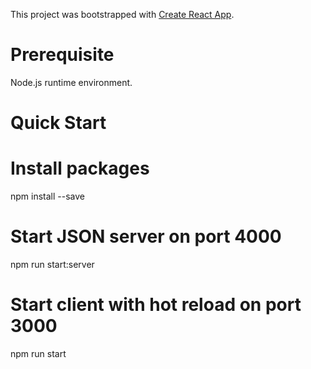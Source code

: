 This project was bootstrapped with [Create React App](https://github.com/facebook/create-react-app).

<h1>Prerequisite</h1>

Node.js runtime environment.
<h1>Quick Start</h1>

# Install packages
npm install --save

# Start JSON server on port 4000
npm run start:server

# Start client with hot reload on port 3000
npm run start


